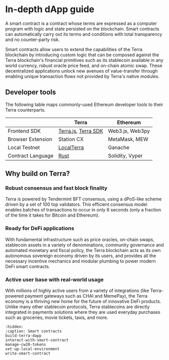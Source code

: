 # In-depth dApp guide

A smart contract is a contract whose terms are expressed as a computer program with logic and state persisted on the blockchain. Smart contracts can automatically carry out its terms and conditions with total transparency and no counter-party risk.

Smart contracts allow users to extend the capabilities of the Terra blockchain by introducing custom logic that can be composed against the Terra blockchain's financial primitives such as its stablecoin available in any world currency, robust oracle price feed, and on-chain atomic swap. These decentralized applications unlock new avenues of value-transfer through enabling unique transaction flows not provided by Terra's native modules.

## Developer tools

The following table maps commonly-used Ethereum developer tools to their Terra counterparts.

|                    | Terra                                                                                                                 | Ethereum        |
| ------------------ | --------------------------------------------------------------------------------------------------------------------- | --------------- |
| Frontend SDK       | [Terra.js](https://terra-money.github.io/terra.js/), [Terra SDK](https://terra-money.github.io/terra.py/) | Web3.js, Web3py |
| Browser Extension  | Station CX                                                                                                            | MetaMask, MEW   |
| Local Testnet      | [LocalTerra](https://github.com/terra-money/LocalTerra)                                                             | Ganache         |
| Contract Language  | [Rust](https://www.rust-lang.org/)                                                                                    | Solidity, Vyper |

## Why build on Terra?

### Robust consensus and fast block finality

Terra is powered by Tendermint BFT consensus, using a dPoS-like scheme driven by a set of 100 top validators. This efficient consensus model enables batches of transactions to occur in only 6 seconds (only a fraction of the time it takes for Bitcoin and Ethereum).

### Ready for DeFi applications

With fundamental infrastructure such as price oracles, on-chain swaps, stablecoin assets in a variety of denominations, community governance and automated monetary and fiscal policy, the Terra blockchain acts as its own autonomous sovereign economy driven by its users, and provides all the necessary incentive mechanics and modular plumbing to power modern DeFi smart contracts.

### Active user base with real-world usage

With millions of highly active users from a variety of integrations (like Terra-powered payment gateways such as CHAI and MemePay), the Terra economy is a thriving new home for the future of innovative DeFi products. Unlike many other stablecoin protocols, Terra stablecoins are directly integrated in payments solutions where they are used everyday purchases such as groceries, movie tickets, taxis, and more.

```{toctree}
:hidden:
:caption: Smart contracts
build-terra-dapp
interact-with-smart-contract
manage-cw20-tokens
set-up-local-environment
write-smart-contract
```
